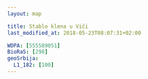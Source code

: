 ```yaml
---
layout: map

title: Stablo klena u Viči
last_modified_at: 2018-05-23T08:07:31+02:00

WDPA: [555589051]
BioRaS: [298]
geoSrbija:
  L1_182: [100]
---
```

